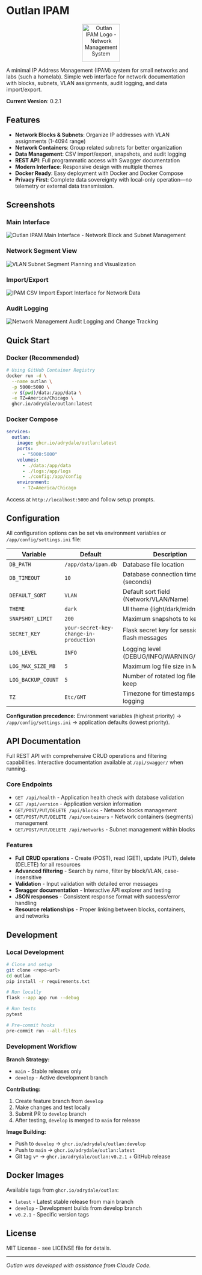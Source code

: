 # Outlan IPAM

<p align="center">
  <img src="app/static/img/outlan_logo.svg" alt="Outlan IPAM Logo - Network Management System" width="100" height="100">
</p>

A minimal IP Address Management (IPAM) system for small networks and labs (such a homelab). Simple web interface for network documentation with blocks, subnets, VLAN assignments, audit logging, and data import/export.

**Current Version**: 0.2.1

## Features

- **Network Blocks & Subnets**: Organize IP addresses with VLAN assignments (1-4094 range)
- **Network Containers**: Group related subnets for better organization
- **Data Management**: CSV import/export, snapshots, and audit logging  
- **REST API**: Full programmatic access with Swagger documentation
- **Modern Interface**: Responsive design with multiple themes
- **Docker Ready**: Easy deployment with Docker and Docker Compose
- **Privacy First**: Complete data sovereignty with local-only operation—no telemetry or external data transmission.

## Screenshots

### Main Interface
![Outlan IPAM Main Interface - Network Block and Subnet Management](screenshots/screenshot_main_interface.png)

### Network Segment View
![VLAN Subnet Segment Planning and Visualization](screenshots/screenshot_segment_view.png)

### Import/Export
![IPAM CSV Import Export Interface for Network Data](screenshots/screenshot_import_export.png)

### Audit Logging
![Network Management Audit Logging and Change Tracking](screenshots/screenshot_audit_page.png)

## Quick Start

### Docker (Recommended)

```bash
# Using GitHub Container Registry
docker run -d \
  --name outlan \
  -p 5000:5000 \
  -v $(pwd)/data:/app/data \
  -e TZ=America/Chicago \
  ghcr.io/adrydale/outlan:latest
```

### Docker Compose

```yaml
services:
  outlan:
    image: ghcr.io/adrydale/outlan:latest
    ports:
      - "5000:5000"
    volumes:
      - ./data:/app/data
      - ./logs:/app/logs
      - ./config:/app/config
    environment:
      - TZ=America/Chicago
```

Access at `http://localhost:5000` and follow setup prompts.

## Configuration

All configuration options can be set via environment variables or `/app/config/settings.ini` file:

| Variable | Default | Description |
|----------|---------|-------------|
| `DB_PATH` | `/app/data/ipam.db` | Database file location |
| `DB_TIMEOUT` | `10` | Database connection timeout (seconds) |
| `DEFAULT_SORT` | `VLAN` | Default sort field (Network/VLAN/Name) |
| `THEME` | `dark` | UI theme (light/dark/midnight) |
| `SNAPSHOT_LIMIT` | `200` | Maximum snapshots to keep |
| `SECRET_KEY` | `your-secret-key-change-in-production` | Flask secret key for sessions and flash messages |
| `LOG_LEVEL` | `INFO` | Logging level (DEBUG/INFO/WARNING/ERROR) |
| `LOG_MAX_SIZE_MB` | `5` | Maximum log file size in MB |
| `LOG_BACKUP_COUNT` | `5` | Number of rotated log files to keep |
| `TZ` | `Etc/GMT` | Timezone for timestamps and logging |

**Configuration precedence:** Environment variables (highest priority) → `/app/config/settings.ini` → application defaults (lowest priority).

## API Documentation

Full REST API with comprehensive CRUD operations and filtering capabilities. Interactive documentation available at `/api/swagger/` when running.

### Core Endpoints
- `GET /api/health` - Application health check with database validation
- `GET /api/version` - Application version information
- `GET/POST/PUT/DELETE /api/blocks` - Network blocks management
- `GET/POST/PUT/DELETE /api/containers` - Network containers (segments) management
- `GET/POST/PUT/DELETE /api/networks` - Subnet management within blocks

### Features
- **Full CRUD operations** - Create (POST), read (GET), update (PUT), delete (DELETE) for all resources
- **Advanced filtering** - Search by name, filter by block/VLAN, case-insensitive
- **Validation** - Input validation with detailed error messages
- **Swagger documentation** - Interactive API explorer and testing
- **JSON responses** - Consistent response format with success/error handling
- **Resource relationships** - Proper linking between blocks, containers, and networks

## Development

### Local Development
```bash
# Clone and setup
git clone <repo-url>
cd outlan
pip install -r requirements.txt

# Run locally
flask --app app run --debug

# Run tests  
pytest

# Pre-commit hooks
pre-commit run --all-files
```

### Development Workflow

**Branch Strategy:**
- `main` - Stable releases only
- `develop` - Active development branch

**Contributing:**
1. Create feature branch from `develop`
2. Make changes and test locally
3. Submit PR to `develop` branch
4. After testing, `develop` is merged to `main` for release

**Image Building:**
- Push to `develop` → `ghcr.io/adrydale/outlan:develop`
- Push to `main` → `ghcr.io/adrydale/outlan:latest`
- Git tag `v*` → `ghcr.io/adrydale/outlan:v0.2.1` + GitHub release

## Docker Images

Available tags from `ghcr.io/adrydale/outlan`:
- `latest` - Latest stable release from main branch
- `develop` - Development builds from develop branch  
- `v0.2.1` - Specific version tags

## License

MIT License - see LICENSE file for details.

---

*Outlan was developed with assistance from Claude Code.*
